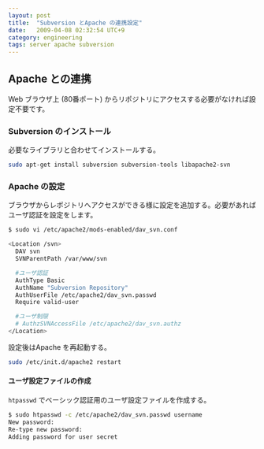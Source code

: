 ```yaml
---
layout: post
title:  "Subversion とApache の連携設定"
date:   2009-04-08 02:32:54 UTC+9
category: engineering
tags: server apache subversion
---
```


## Apache との連携

Web ブラウザ上 (80番ポート) からリポジトリにアクセスする必要がなければ設定不要です。

### Subversion のインストール

必要なライブラリと合わせてインストールする。

```sh
sudo apt-get install subversion subversion-tools libapache2-svn
```

### Apache の設定

ブラウザからレポジトリへアクセスができる様に設定を追加する。必要があればユーザ認証を設定をします。

```sh
$ sudo vi /etc/apache2/mods-enabled/dav_svn.conf

<Location /svn>
  DAV svn
  SVNParentPath /var/www/svn

  #ユーザ認証
  AuthType Basic
  AuthName "Subversion Repository"
  AuthUserFile /etc/apache2/dav_svn.passwd
  Require valid-user

  #ユーザ制限
  # AuthzSVNAccessFile /etc/apache2/dav_svn.authz
</Location>
```

設定後はApache を再起動する。

```sh
sudo /etc/init.d/apache2 restart
```

#### ユーザ設定ファイルの作成

`htpasswd` でベーシック認証用のユーザ設定ファイルを作成する。

```sh
$ sudo htpasswd -c /etc/apache2/dav_svn.passwd username
New password:
Re-type new password:
Adding password for user secret
```
